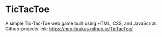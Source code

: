 # TicTacToe
A simple Tic-Tac-Toe web game built using HTML, CSS, and JavaScript.
Github-projects link: https://neo-brakus.github.io/TicTacToe/
